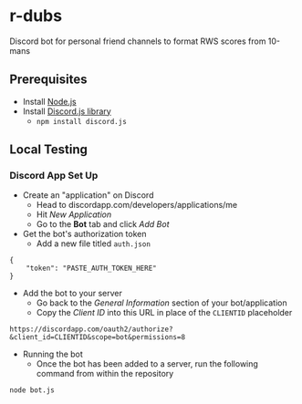 # r-dubs
Discord bot for personal friend channels to format RWS scores from 10-mans

## Prerequisites
* Install [Node.js](https://nodejs.org/en/)
* Install [Discord.js library](https://discord.js.org/#/docs/main/stable/general/welcome)
  * `npm install discord.js`

## Local Testing
### Discord App Set Up
* Create an "application" on Discord
  * Head to discordapp.com/developers/applications/me
  * Hit _New Application_
  * Go to the __Bot__ tab and click _Add Bot_
* Get the bot's authorization token
  * Add a new file titled `auth.json` 
```
{
	"token": "PASTE_AUTH_TOKEN_HERE"
}
```
* Add the bot to your server
  * Go back to the _General Information_ section of your bot/application
  * Copy the _Client ID_ into this URL in place of the `CLIENTID` placeholder
```
https://discordapp.com/oauth2/authorize?&client_id=CLIENTID&scope=bot&permissions=8
```
* Running the bot
  * Once the bot has been added to a server, run the following command from within the repository
```
node bot.js
```